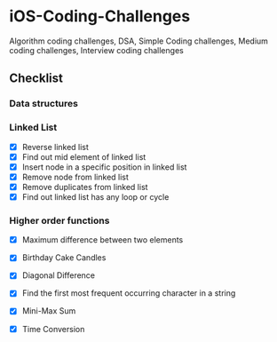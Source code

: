 # iOS-Coding-Challenges
Algorithm coding challenges, DSA, Simple Coding challenges, Medium coding challenges, Interview coding challenges

## Checklist

### Data structures
 ### Linked List
 - [x] Reverse linked list
 - [x] Find out mid element of linked list
 - [x] Insert node in a specific position in linked list
 - [x] Remove node from linked list
 - [x] Remove duplicates from linked list
 - [x] Find out linked list has any loop or cycle

### Higher order functions
- [x] Maximum difference between two elements
- [x] Birthday Cake Candles
- [x] Diagonal Difference
- [x] Find the first most frequent occurring character in a string
- [x] Mini-Max Sum
- [x] Time Conversion




